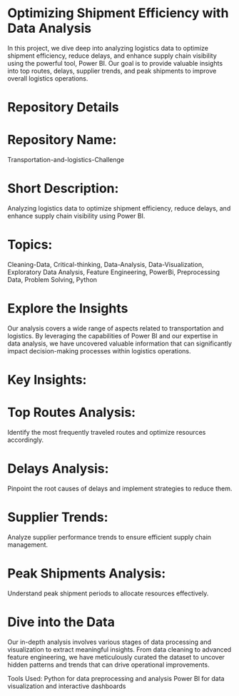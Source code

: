 # Optimizing Shipment Efficiency with Data Analysis

In this project, we dive deep into analyzing logistics data to optimize shipment efficiency, reduce delays, and enhance supply chain visibility using the powerful tool, Power BI. Our goal is to provide valuable insights into top routes, delays, supplier trends, and peak shipments to improve overall logistics operations.

# Repository Details

# Repository Name: 
Transportation-and-logistics-Challenge
# Short Description: 
Analyzing logistics data to optimize shipment efficiency, reduce delays, and enhance supply chain visibility using Power BI.
# Topics: 
Cleaning-Data, Critical-thinking, Data-Analysis, Data-Visualization, Exploratory Data Analysis, Feature Engineering, PowerBi, Preprocessing Data, Problem Solving, Python

# Explore the Insights
Our analysis covers a wide range of aspects related to transportation and logistics. By leveraging the capabilities of Power BI and our expertise in data analysis, we have uncovered valuable information that can significantly impact decision-making processes within logistics operations.

# Key Insights:

# Top Routes Analysis: 
Identify the most frequently traveled routes and optimize resources accordingly.
# Delays Analysis: 
Pinpoint the root causes of delays and implement strategies to reduce them.
# Supplier Trends: 
Analyze supplier performance trends to ensure efficient supply chain management.
# Peak Shipments Analysis: 
Understand peak shipment periods to allocate resources effectively.


# Dive into the Data

Our in-depth analysis involves various stages of data processing and visualization to extract meaningful insights. From data cleaning to advanced feature engineering, we have meticulously curated the dataset to uncover hidden patterns and trends that can drive operational improvements.

Tools Used:
Python for data preprocessing and analysis
Power BI for data visualization and interactive dashboards
